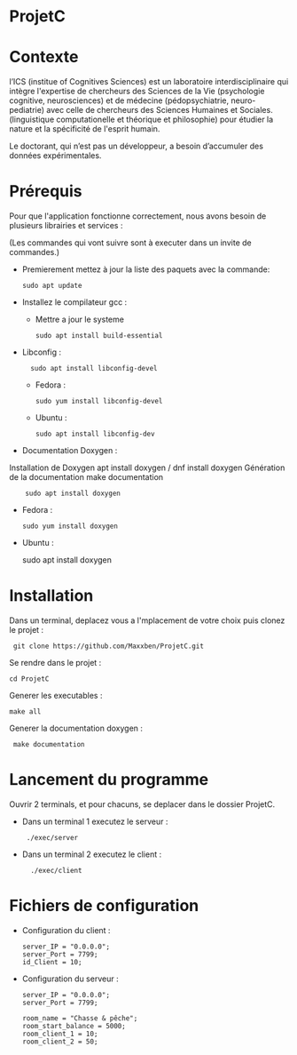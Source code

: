 # ProjetC

# Contexte

l’ICS (institue of Cognitives Sciences) est un laboratoire interdisciplinaire qui intègre l'expertise de
chercheurs des Sciences de la Vie (psychologie cognitive, neurosciences) et de médecine (pédopsychiatrie, neuro-pediatrie) avec celle de chercheurs des Sciences Humaines et Sociales.
(linguistique computationelle et théorique et philosophie) pour étudier la nature et la spécificité de 
l'esprit humain.

Le doctorant, qui n’est pas un développeur, a besoin d’accumuler des données expérimentales.

# Prérequis

Pour que l'application fonctionne correctement, nous avons besoin de plusieurs librairies et services :

(Les commandes qui vont suivre sont à executer dans un invite de commandes.)

- Premierement mettez à jour la liste des paquets avec la commande:
  
      sudo apt update

- Installez le compilateur gcc :
  - Mettre a jour le systeme
  
        sudo apt install build-essential
    
- Libconfig :
  
        sudo apt install libconfig-devel

  - Fedora : 

        sudo yum install libconfig-devel
        
  - Ubuntu :

        sudo apt install libconfig-dev

- Documentation Doxygen :

Installation de Doxygen apt install doxygen / dnf install doxygen
Génération de la documentation make documentation
  
        sudo apt install doxygen
        
  - Fedora :

        sudo yum install doxygen
     
  - Ubuntu :

      sudo apt install doxygen


# Installation

Dans un terminal, deplacez vous a l'mplacement de votre choix puis clonez le projet :

     git clone https://github.com/Maxxben/ProjetC.git

Se rendre dans le projet :

    cd ProjetC

Generer les executables :

    make all
    
Generer la documentation doxygen :

     make documentation

# Lancement du programme

Ouvrir 2 terminals, et pour chacuns, se deplacer dans le dossier ProjetC.

 - Dans un terminal 1 executez le serveur :

        ./exec/server

- Dans un terminal 2 executez le client :

        ./exec/client

# Fichiers de configuration

  - Configuration du client :
  
        server_IP = "0.0.0.0";
        server_Port = 7799;
        id_Client = 10;

  - Configuration du serveur :

        server_IP = "0.0.0.0";
        server_Port = 7799;

        room_name = "Chasse & pêche";
        room_start_balance = 5000;
        room_client_1 = 10;
        room_client_2 = 50;
        
        
        
